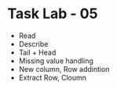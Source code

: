 # Task Lab - 05

- Read
- Describe
- Tail + Head
- Missing value handling
- New column, Row addintion
- Extract Row, Cloumn